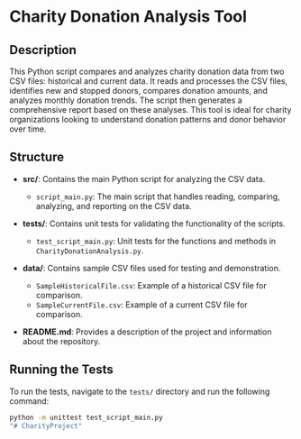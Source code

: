 # Charity Donation Analysis Tool

## Description
This Python script compares and analyzes charity donation data from two CSV files: historical and current data. It reads and processes the CSV files, identifies new and stopped donors, compares donation amounts, and analyzes monthly donation trends. The script then generates a comprehensive report based on these analyses. This tool is ideal for charity organizations looking to understand donation patterns and donor behavior over time.

## Structure
- **src/**: Contains the main Python script for analyzing the CSV data.
  - `script_main.py`: The main script that handles reading, comparing, analyzing, and reporting on the CSV data.

- **tests/**: Contains unit tests for validating the functionality of the scripts.
  - `test_script_main.py`: Unit tests for the functions and methods in `CharityDonationAnalysis.py`.

- **data/**: Contains sample CSV files used for testing and demonstration.
  - `SampleHistoricalFile.csv`: Example of a historical CSV file for comparison.
  - `SampleCurrentFile.csv`: Example of a current CSV file for comparison.

- **README.md**: Provides a description of the project and information about the repository.

## Running the Tests
To run the tests, navigate to the `tests/` directory and run the following command:

```bash
python -m unittest test_script_main.py
"# CharityProject" 
